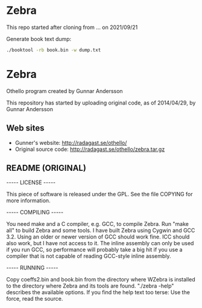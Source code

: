 # Zebra

This repo started after cloning from ... on 2021/09/21

Generate book text dump:

```sh
./booktool -rb book.bin -w dump.txt
```


Zebra
=====

Othello program created by Gunnar Andersson

This repository has started by uploading original code, as of 2014/04/29, by Gunnar Andersson

## Web sites

* Gunner's website: http://radagast.se/othello/
* Original source code: http://radagast.se/othello/zebra.tar.gz


## README (ORIGINAL)
----- LICENSE -----

This piece of software is released under the GPL.
See the file COPYING for more information.

----- COMPILING -----

You need make and a C compiler, e.g. GCC, to compile Zebra.  Run "make all"
to build Zebra and some tools.  I have built Zebra using Cygwin and GCC 3.2.
Using an older or newer version of GCC should work fine.  ICC should also
work, but I have not access to it.  The inline assembly can only be used
if you run GCC, so performance will probably take a big hit if you use a
compiler that is not capable of reading GCC-style inline assembly.

----- RUNNING -----

Copy coeffs2.bin and book.bin from the directory where WZebra is installed
to the directory where Zebra and its tools are found.
"./zebra -help" describes the available options.  If you find the help text
too terse: Use the force, read the source.

